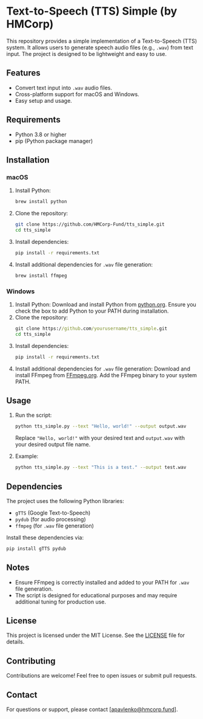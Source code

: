 # Text-to-Speech (TTS) Simple (by HMCorp)

This repository provides a simple implementation of a Text-to-Speech (TTS) system. It allows users to generate speech audio files (e.g., `.wav`) from text input. The project is designed to be lightweight and easy to use.

## Features
- Convert text input into `.wav` audio files.
- Cross-platform support for macOS and Windows.
- Easy setup and usage.

## Requirements
- Python 3.8 or higher
- pip (Python package manager)

## Installation

### macOS
1. Install Python:
    ```bash
    brew install python
    ```
2. Clone the repository:
    ```bash
    git clone https://github.com/HMCorp-Fund/tts_simple.git
    cd tts_simple
    ```
3. Install dependencies:
    ```bash
    pip install -r requirements.txt
    ```
4. Install additional dependencies for `.wav` file generation:
    ```bash
    brew install ffmpeg
    ```

### Windows
1. Install Python:
    Download and install Python from [python.org](https://www.python.org/).
    Ensure you check the box to add Python to your PATH during installation.
2. Clone the repository:
    ```cmd
    git clone https://github.com/yourusername/tts_simple.git
    cd tts_simple
    ```
3. Install dependencies:
    ```cmd
    pip install -r requirements.txt
    ```
4. Install additional dependencies for `.wav` file generation:
    Download and install FFmpeg from [FFmpeg.org](https://ffmpeg.org/). Add the FFmpeg binary to your system PATH.

## Usage
1. Run the script:
    ```bash
    python tts_simple.py --text "Hello, world!" --output output.wav
    ```
    Replace `"Hello, world!"` with your desired text and `output.wav` with your desired output file name.

2. Example:
    ```bash
    python tts_simple.py --text "This is a test." --output test.wav
    ```

## Dependencies
The project uses the following Python libraries:
- `gTTS` (Google Text-to-Speech)
- `pydub` (for audio processing)
- `ffmpeg` (for `.wav` file generation)

Install these dependencies via:
```bash
pip install gTTS pydub
```

## Notes
- Ensure FFmpeg is correctly installed and added to your PATH for `.wav` file generation.
- The script is designed for educational purposes and may require additional tuning for production use.

## License
This project is licensed under the MIT License. See the [LICENSE](LICENSE) file for details.

## Contributing
Contributions are welcome! Feel free to open issues or submit pull requests.

## Contact
For questions or support, please contact [apavlenko@hmcorp.fund].